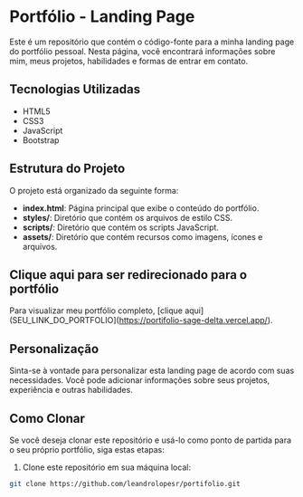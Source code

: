 # Portfólio - Landing Page

Este é um repositório que contém o código-fonte para a minha landing page do portfólio pessoal. Nesta página, você encontrará informações sobre mim, meus projetos, habilidades e formas de entrar em contato.

## Tecnologias Utilizadas

- HTML5
- CSS3
- JavaScript
- Bootstrap

## Estrutura do Projeto

O projeto está organizado da seguinte forma:

- **index.html**: Página principal que exibe o conteúdo do portfólio.
- **styles/**: Diretório que contém os arquivos de estilo CSS.
- **scripts/**: Diretório que contém os scripts JavaScript.
- **assets/**: Diretório que contém recursos como imagens, ícones e arquivos.
  
## Clique aqui para ser redirecionado para o portfólio

Para visualizar meu portfólio completo, [clique aqui](SEU_LINK_DO_PORTFOLIO](https://portifolio-sage-delta.vercel.app/).

## Personalização

Sinta-se à vontade para personalizar esta landing page de acordo com suas necessidades. Você pode adicionar informações sobre seus projetos, experiência e outras habilidades.

## Como Clonar

Se você deseja clonar este repositório e usá-lo como ponto de partida para o seu próprio portfólio, siga estas etapas:

1. Clone este repositório em sua máquina local:

```bash
git clone https://github.com/leandrolopesr/portifolio.git
